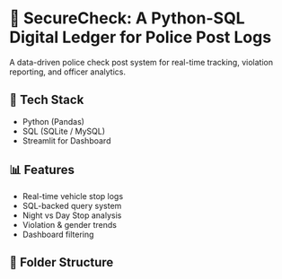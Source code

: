 # 🚨 SecureCheck: A Python-SQL Digital Ledger for Police Post Logs

A data-driven police check post system for real-time tracking, violation reporting, and officer analytics.

## 🔧 Tech Stack
- Python (Pandas)
- SQL (SQLite / MySQL)
- Streamlit for Dashboard

## 📊 Features
- Real-time vehicle stop logs
- SQL-backed query system
- Night vs Day Stop analysis
- Violation & gender trends
- Dashboard filtering

## 📁 Folder Structure
